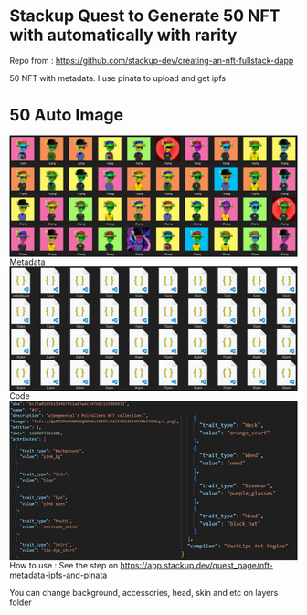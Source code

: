 # Stackup Quest to Generate 50 NFT with automatically with rarity

Repo from :
https://github.com/stackup-dev/creating-an-nft-fullstack-dapp

50 NFT with metadata. I use pinata to upload and get ipfs

# 50 Auto Image
<img align='center' src='https://github.com/asamarsal/createautonft/blob/main/cover.PNG' width='900"'>
Metadata
<img align='center' src='https://github.com/asamarsal/createautonft/blob/main/cover2.PNG' width='900"'>
Code
<img align='left' src='https://github.com/asamarsal/createautonft/blob/main/cover5.png' width='900"'>
<br>

How to use :
See the step on https://app.stackup.dev/quest_page/nft-metadata-ipfs-and-pinata

You can change background, accessories, head, skin and etc on layers folder
